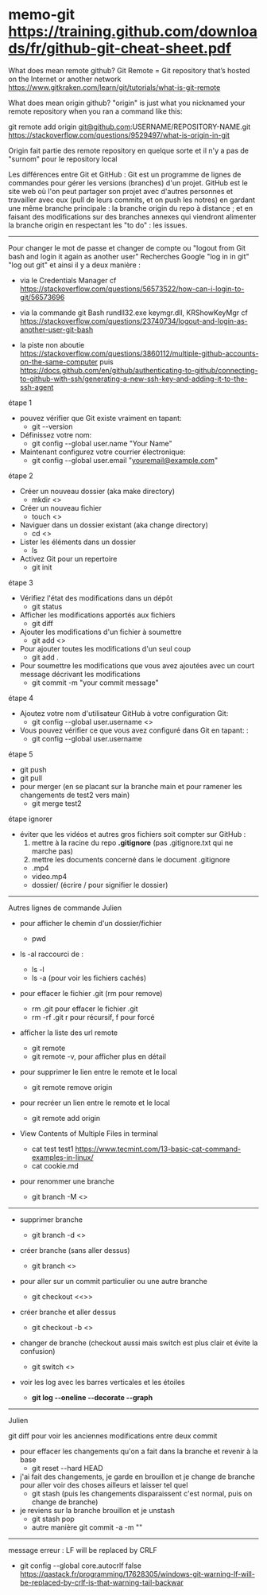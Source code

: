 # memo-git https://training.github.com/downloads/fr/github-git-cheat-sheet.pdf

What does mean remote github?
Git Remote = Git repository that’s hosted on the Internet or another network
https://www.gitkraken.com/learn/git/tutorials/what-is-git-remote

What does mean origin github?
"origin" is just what you nicknamed your remote repository when you ran a command like this:

git remote add origin git@github.com:USERNAME/REPOSITORY-NAME.git
https://stackoverflow.com/questions/9529497/what-is-origin-in-git

Origin fait partie des remote repository en quelque sorte et il n'y a pas de "surnom" pour le repository local

Les différences entre Git et GitHub :
Git est un programme de lignes de commandes pour gérer les versions (branches) d'un projet. GitHub est le site web où l'on peut partager son projet avec d'autres personnes et travailler avec eux (pull de leurs commits, et on push les notres) en gardant une même branche principale : la branche origin du repo à distance ; et en faisant des modifications sur des branches annexes qui viendront alimenter la branche origin en respectant les "to do" : les issues.
___
Pour changer le mot de passe et changer de compte ou "logout from Git bash and login it again as another user"
Recherches Google "log in in git" "log out git" et ainsi il y a deux manière :
- via le Credentials Manager
cf https://stackoverflow.com/questions/56573522/how-can-i-login-to-git/56573696

- via la commande git Bash
rundll32.exe keymgr.dll, KRShowKeyMgr
cf https://stackoverflow.com/questions/23740734/logout-and-login-as-another-user-git-bash

- la piste non aboutie https://stackoverflow.com/questions/3860112/multiple-github-accounts-on-the-same-computer puis https://docs.github.com/en/github/authenticating-to-github/connecting-to-github-with-ssh/generating-a-new-ssh-key-and-adding-it-to-the-ssh-agent


étape 1 
* pouvez vérifier que Git existe vraiment en tapant:
  * git --version
* Définissez votre nom:
  * git config --global user.name "Your Name"
* Maintenant configurez votre courrier électronique:
  * git config --global user.email "youremail@example.com"


étape 2
* Créer un nouveau dossier (aka make directory)
  * mkdir <<FOLDERNAME>>
* Créer un nouveau fichier
  * touch <<FILENAME>>
* Naviguer dans un dossier existant (aka change directory)
  * cd <<FOLDERNAME>>
* Lister les éléments dans un dossier
  * ls
* Activez Git pour un repertoire
  * git init


étape 3 

* Vérifiez l'état des modifications dans un dépôt
  * git status
* Afficher les modifications apportés aux fichiers
  * git diff
* Ajouter les modifications d'un fichier à soumettre
  * git add <<FILENAME>>
* Pour ajouter toutes les modifications d'un seul coup
  * git add .
* Pour soumettre les modifications que vous avez ajoutées avec un court message décrivant les modifications
  * git commit -m "your commit message"

  
étape 4 
* Ajoutez votre nom d'utilisateur GitHub à votre configuration Git:
  * git config --global user.username <<USerNamE>>
* Vous pouvez vérifier ce que vous avez configuré dans Git en tapant: :
  * git config --global user.username

étape 5 
  * git push
  * git pull
* pour merger (en se placant sur la branche main et pour ramener les changements de test2 vers main)
  * git merge test2
 
 étape ignorer
* éviter que les vidéos et autres gros fichiers soit compter sur GitHub :
  1. mettre à la racine du repo **.gitignore** (pas .gitignore.txt qui ne marche pas) 
  2. mettre les documents concerné dans le document .gitignore 
    * .mp4
    * video.mp4
    * dossier/ (écrire / pour signifier le dossier)
 
 ___
 
Autres lignes de commande Julien 
* pour afficher le chemin d'un dossier/fichier
  * pwd
* ls -al
raccourci de :
  * ls -l
  * ls -a (pour voir les fichiers cachés)
* pour effacer le fichier .git (rm pour remove)
  * rm .git pour effacer le fichier .git 
  * rm -rf .git
r pour récursif, f pour forcé

* afficher la liste des url remote
  * git remote
  * git remote -v, pour afficher plus en détail
 
* pour supprimer le lien entre le remote et le local
  * git remote remove origin

* pour recréer un lien entre le remote et le local
  * git remote add origin <url https sur github>
 
* View Contents of Multiple Files in terminal
  * cat test test1
https://www.tecmint.com/13-basic-cat-command-examples-in-linux/
  * cat cookie.md

 * pour renommer une branche
   * git branch -M <<nouveau nom de branche>>

 ---
 * supprimer branche 
   * git branch -d <<autreBranch>>
 * créer branche (sans aller dessus)
   * git branch <<autreBranch>>
 * pour aller sur un commit particulier ou une autre branche  
   * git checkout <<>>
 * créer branche et aller dessus
   * git checkout -b <<autreBranch>>
 * changer de branche (checkout aussi mais switch est plus clair et évite la confusion)
   * git switch <<autreBranch>>
 
 * voir les log avec les barres verticales et les étoiles
   * **git log --oneline --decorate --graph**

------------------------------------------------------

Julien
 
 git diff pour voir les anciennes modifications entre deux commit
 * pour effacer les changements qu'on a fait dans la branche et revenir à la base
   * git reset --hard HEAD
 * j'ai fait des changements, je garde en brouillon et je change de branche pour aller voir des choses ailleurs et laisser tel quel
   * git stash (puis les changements disparaissent c'est normal, puis on change de branche)
 * je reviens sur la branche brouillon et je unstash
   * git stash pop
   * autre manière git commit -a -m ""
 
------------------------------------------------------
 
message erreur : LF will be replaced by CRLF
  * git config --global core.autocrlf false
https://qastack.fr/programming/17628305/windows-git-warning-lf-will-be-replaced-by-crlf-is-that-warning-tail-backwar

